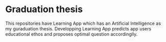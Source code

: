 # Graduation thesis
This repositories have Learning App which has an Artificial Intelligence as my guraduation thesis.
Developping Learning App predicts app users educational ethos and proposes optimal question accordinglly.


